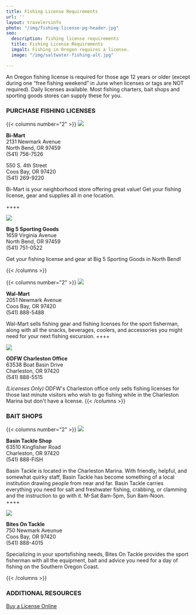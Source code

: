 ```yaml
---
title: Fishing License Requirements
url: ''
layout: travelersinfo
photo: "/img/fishing-license-pg-header.jpg"
seo:
  description: fishing license requirements
  title: Fishing License Requirements
  imgalt: Fishing in Oregon requires a license.
  image: "/img/saltwater-fishing-alt.jpg"

---
```

An Oregon fishing license is required for those age 12 years or older (except during one “free fishing weekend” in June when licenses or tags are NOT required). Daily licenses available. Most fishing charters, bait shops and sporting goods stores can supply these for you.

### PURCHASE FISHING LICENSES


{{< columns number="2" >}}
![](/img/bi-mart-fishing-license-pg.jpg)

**Bi-Mart**<br>
2131 Newmark Avenue<br>
North Bend, OR 97459<br>
(541) 756-7526

550 S. 4th Street<br>
Coos Bay, OR 97420<br>
(541) 269-9220

Bi-Mart is your neighborhood store offering great value! Get your fishing license, gear and supplies all in one location.

\++++

![](/img/big-5-fishing-license-pg.jpg)

**Big 5 Sporting Goods**<br>
1659 Virginia Avenue<br>
North Bend, OR 97459<br>
(541) 751-0522

Get your fishing license and gear at Big 5 Sporting Goods in North Bend!

{{< /columns >}}

{{< columns number="2" >}}
![](/img/walmart-fishing-license-pg.jpg)

**Wal-Mart**<br>
2051 Newmark Avenue<br>
Coos Bay, OR 97420<br>
(541) 888-5488

Wal-Mart sells fishing gear and fishing licenses for the sport fisherman, along with all the snacks, beverages, coolers, and accessories you might need for your next fishing excursion.
\++++

![](/img/odfw-fishing-license-pg-02.jpg)

**ODFW Charleston Office**<br>
63538 Boat Basin Drive<br>
Charleston, OR 97420<br>
(541) 888-5515

_(Licenses Only)_ ODFW's Charleston office only sells fishing licenses for those last minute visitors who wish to go fishing while in the Charleston Marina but don't have a license. {{< /columns >}}

### BAIT SHOPS


{{< columns number="2" >}}
![](/img/basin-tackle-fishing-license-bait.jpg)

**Basin Tackle Shop**<br>
63510 Kingfisher Road<br>
Charleston, OR 97420<br>
(541) 888-FISH

Basin Tackle is located in the Charleston Marina. With friendly, helpful, and somewhat quirky staff, Basin Tackle has become something of a local institution drawing people from near and far. Basin Tackle carries everything you need for salt and freshwater fishing, crabbing, or clamming and the instruction to go with it. M-Sat 8am-5pm, Sun 8am-Noon.  
\++++

![](/img/bites-on-fishing-license-bait-pg.jpg)

**Bites On Tackle**<br>
750 Newmark Aveunue<br>
Coos Bay, OR 97420<br>
(541) 888-4015

Specializing in your sportsfishing needs, Bites On Tackle provides the sport fisherman with all the equipment, bait and advice you need for a day of fishing on the Southern Oregon Coast.

{{< /columns >}}

### ADDITIONAL RESOURCES

[Buy a License Online](https://myodfw.com/articles/how-buy-license-or-tag)